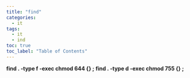 ```yaml
---
title: "find"
categories:
  - it
tags:
  - it
  - ind
toc: true
toc_label: "Table of Contents"
---
```


__find . -type f -exec chmod 644 {} \;__
__find . -type d -exec chmod 755 {} \;__


